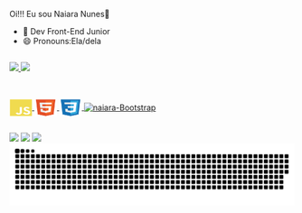 Oi!!! Eu sou Naiara Nunes👋
- 🔭 Dev Front-End Junior
- 😄 Pronouns:Ela/dela
##
<div align="left">
  <a href="https://github.com/naiaranunes">
  <img height="180em" src="https://github-readme-stats.vercel.app/api?username=naiaranunes&show_icons=true&theme=dracula&include_all_commits=true&count_private=true"/>
  <img height="180em" src="https://github-readme-stats.vercel.app/api/top-langs/?username=naiaranunes&layout=compact&langs_count=7&theme=dracula"/>
</div>
    
##

<div style="display: inline_block"><br>
  <img align="center" alt="naiara-Js" height="30" width="40" src="https://raw.githubusercontent.com/devicons/devicon/master/icons/javascript/javascript-plain.svg">
  <img align="center" alt="naiara-HTML" height="30" width="40" src="https://raw.githubusercontent.com/devicons/devicon/master/icons/html5/html5-original.svg">
  <img align="center" alt="naiara-CSS" height="30" width="40" src="https://raw.githubusercontent.com/devicons/devicon/master/icons/css3/css3-original.svg">
  <img align="center" alt="naiara-Bootstrap" height="30" width="40" src="https://cdn.jsdelivr.net/gh/devicons/devicon/icons/bootstrap/bootstrap-plain-wordmark.svg">
  
</div>
  
 ##
  
<div> 
 	
 
  <a href = "mailto:nunesnaaiara@gmail"><img src="https://img.shields.io/badge/-Gmail-%23333?style=for-the-badge&logo=gmail&logoColor=white" target="_blank"></a>
  <a href="https://www.linkedin.com/in/naiara-nunes-de-souza-b3bb8a1b5/" target="_blank"><img src="https://img.shields.io/badge/-LinkedIn-%230077B5?style=for-the-badge&logo=linkedin&logoColor=white" target="_blank"></a> 
  <a href="https://twitter.com/nunes_naaiara" target="_blank"><img src="https://img.shields.io/badge/Twitter-1DA1F2?style=for-the-badge&logo=twitter&logoColor=white"></a> 
 ![Snake animation](https://github.com/naiaranunes/naiaranunes/blob/output/github-contribution-grid-snake.svg)
 
 
  
</div>
